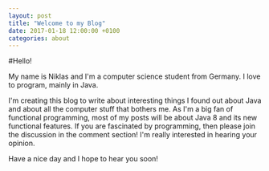 ```yaml
---
layout: post
title: "Welcome to my Blog"
date: 2017-01-18 12:00:00 +0100
categories: about
---
```

#Hello!

My name is Niklas and I'm a computer science student from Germany. I love to program, mainly in Java.

I'm creating this blog to write about interesting things I found out about Java and about all the computer stuff that bothers me. As I'm a big fan of functional programming, most of my posts will be about Java 8 and its new functional features.
If you are fascinated by programming, then please join the discussion in the comment section! I'm really interested in hearing your opinion.

Have a nice day and I hope to hear you soon!

